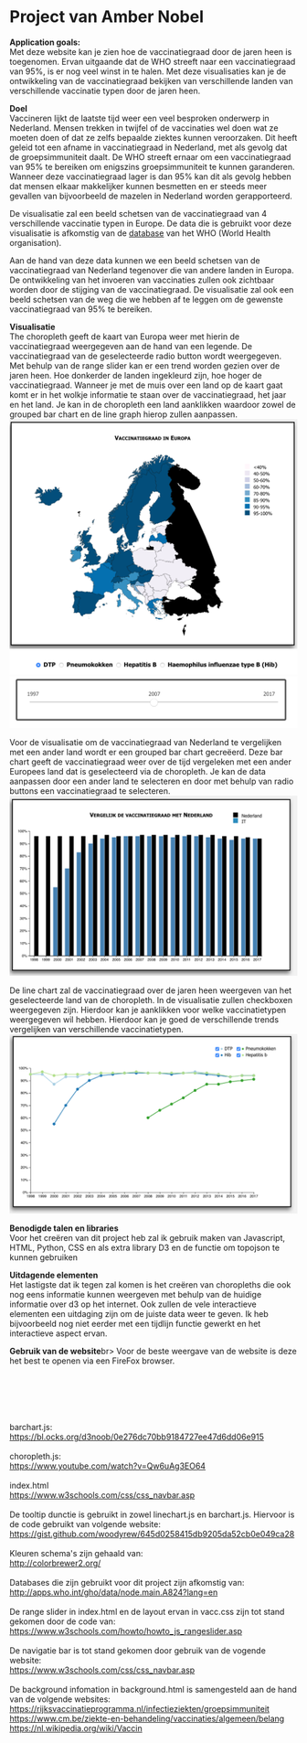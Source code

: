 Project van Amber Nobel
============
**Application goals:**<br>
Met deze website kan je zien hoe de vaccinatiegraad door de jaren heen is toegenomen. Ervan uitgaande dat de WHO streeft naar een vaccinatiegraad van 95%, is er nog veel winst in te halen. Met deze visualisaties kan je de ontwikkeling van de vaccinatiegraad bekijken van verschillende landen van verschillende vaccinatie typen door de jaren heen.

**Doel**<br>
Vaccineren lijkt de laatste tijd weer een veel besproken onderwerp in Nederland. Mensen trekken in twijfel of de vaccinaties wel doen wat ze moeten doen of dat ze zelfs bepaalde ziektes kunnen veroorzaken. Dit heeft geleid tot een afname in vaccinatiegraad in Nederland, met als gevolg dat de groepsimmuniteit daalt. De WHO streeft ernaar om een vaccinatiegraad van 95% te bereiken om enigszins groepsimmuniteit te kunnen garanderen. Wanneer deze vaccinatiegraad lager is dan 95% kan dit als gevolg hebben dat mensen elkaar makkelijker kunnen besmetten en er steeds meer gevallen van bijvoorbeeld de mazelen in Nederland worden gerapporteerd.

De visualisatie zal een beeld schetsen van de vaccinatiegraad van 4 verschillende vaccinatie typen in Europe. De data die is gebruikt voor deze visualisatie is afkomstig van de [database](http://apps.who.int/gho/data/node.main.A824?lang=en) van het WHO (World Health organisation).

Aan de hand van deze data kunnen we een beeld schetsen van de vaccinatiegraad van Nederland tegenover die van andere landen in Europa. De ontwikkeling van het invoeren van vaccinaties zullen ook zichtbaar worden door de stijging van de vaccinatiegraad. De visualisatie zal ook een beeld schetsen van de weg die we hebben af te leggen om de gewenste vaccinatiegraad van 95% te bereiken.

**Visualisatie**<br>
The choropleth geeft de kaart van Europa weer met hierin de vaccinatiegraad weergegeven aan de hand van een legende. De vaccinatiegraad van de geselecteerde radio button wordt weergegeven. Met behulp van de range slider kan er een trend worden gezien over de jaren heen. Hoe donkerder de landen ingekleurd zijn, hoe hoger de vaccinatiegraad. Wanneer je met de muis over een land op de kaart gaat komt er in het wolkje informatie te staan over de vaccinatiegraad, het jaar en het land. Je kan in de choropleth een land aanklikken waardoor zowel de grouped bar chart en de line graph hierop zullen aanpassen.
![Choropleth](doc/map.png)
![Radio buttons](doc/radio_buttons.png)
![Range Slider](doc/range_slider.png)

Voor de visualisatie om de vaccinatiegraad van Nederland te vergelijken met een ander land wordt er een grouped bar chart gecreëerd. Deze bar chart geeft de vaccinatiegraad weer over de tijd vergeleken met een ander Europees land dat is geselecteerd via de choropleth. Je kan de data aanpassen door een ander land te selecteren en door met behulp van radio buttons een vaccinatiegraad te selecteren.
![Grouped bar chart](doc/grouped_barchart.png)

De line chart zal de vaccinatiegraad over de jaren heen weergeven van het geselecteerde land van de choropleth. In de visualisatie zullen checkboxen weergegeven zijn. Hierdoor kan je aanklikken voor welke vaccinatietypen weergegeven wil hebben. Hierdoor kan je goed de verschillende trends vergelijken van verschillende vaccinatietypen.
![Line chart](doc/linechart.png)

**Benodigde talen en libraries**<br>
Voor het creëren van dit project heb zal ik gebruik maken van Javascript, HTML, Python, CSS en als extra library D3 en de functie om topojson te kunnen gebruiken

**Uitdagende elementen**<br>
Het lastigste dat ik tegen zal komen is het creëren van choropleths die ook nog eens informatie kunnen weergeven met behulp van de huidige informatie over d3 op het internet. Ook zullen de vele interactieve elementen een uitdaging zijn om de juiste data weer te geven. Ik heb bijvoorbeeld nog niet eerder met een tijdlijn functie gewerkt en het interactieve aspect ervan.

**Gebruik van de website**br>
Voor de beste weergave van de website is deze het best te openen via een FireFox browser.
<br><br><br><br>
<!-- De volgende bronnen zijn gebruikt voor dit project, waarvan ook de licences zijn gechekt voor het gebruik. Alle genoemde bronnen vallen niet onder deze licentie: -->
<br><br>
barchart.js:<br>
https://bl.ocks.org/d3noob/0e276dc70bb9184727ee47d6dd06e915
<br><br>
choropleth.js:<br>
https://www.youtube.com/watch?v=Qw6uAg3EO64
<br><br>
index.html<br>
https://www.w3schools.com/css/css_navbar.asp
<br><br>
De tooltip dunctie is gebruikt in zowel linechart.js en barchart.js. Hiervoor is de code gebruikt van volgende website:<br>
https://gist.github.com/woodyrew/645d0258415db9205da52cb0e049ca28
<br><br>
Kleuren schema's zijn gehaald van:<br>
http://colorbrewer2.org/
<br><br>
Databases die zijn gebruikt voor dit project zijn afkomstig van:<br>
http://apps.who.int/gho/data/node.main.A824?lang=en
<br><br>
De range slider in index.html en de layout ervan in vacc.css zijn tot stand gekomen door de code van:<br>
https://www.w3schools.com/howto/howto_js_rangeslider.asp
<br><br>
De navigatie bar is tot stand gekomen door gebruik van de vogende website:<br>
https://www.w3schools.com/css/css_navbar.asp
<br><br>
De background infomation in background.html is samengesteld aan de hand van de volgende websites:<br>
https://rijksvaccinatieprogramma.nl/infectieziekten/groepsimmuniteit<br>
https://www.cm.be/ziekte-en-behandeling/vaccinaties/algemeen/belang<br>
https://nl.wikipedia.org/wiki/Vaccin
